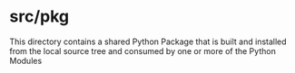 # src/pkg

This directory contains a shared Python Package that is built and installed from the local source tree and consumed by one or more of the Python Modules
